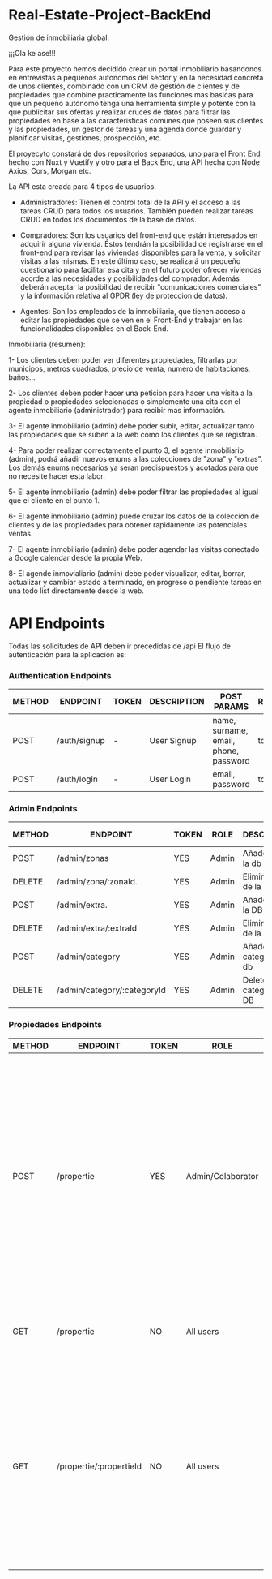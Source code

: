 # Real-Estate-Project-BackEnd
Gestión de inmobiliaria global.

¡¡¡Ola ke ase!!! 

Para este proyecto hemos decidido crear un portal inmobiliario basandonos en entrevistas a pequeños autonomos del sector y en la necesidad concreta de unos clientes, combinado con un CRM de gestión de clientes y de propiedades que combine practicamente las funciones mas basicas para que un pequeño autónomo tenga una herramienta simple y potente con la que publicitar sus ofertas y realizar cruces de datos para filtrar las propiedades en base a las caracteristicas comunes que poseen sus clientes y las propiedades, un gestor de tareas y una agenda donde guardar y planificar visitas, gestiones, prospección, etc.

El proyecyto constará de dos repositorios separados, uno para el Front End hecho con Nuxt y Vuetify y otro para el Back End, una API hecha con Node Axios, Cors, Morgan etc.

La API esta creada para 4 tipos de usuarios.

- Administradores: Tienen el control total de la API y el acceso a las tareas CRUD para todos los usuarios. También pueden realizar tareas CRUD en todos los documentos de la base de datos. 

- Compradores: Son los usuarios del front-end que están interesados en adquirir alguna vivienda. Éstos tendrán la posibilidad de registrarse en el front-end para revisar las viviendas disponibles para la venta, y solicitar visitas a las mismas. En este último caso, se realizará un pequeño cuestionario para facilitar esa cita y en el futuro poder ofrecer viviendas acorde a las necesidades y posibilidades del comprador. Además deberán aceptar la posibilidad de recibir "comunicaciones comerciales" y la información relativa al GPDR (ley de proteccion de datos).

- Agentes: Son los empleados de la inmobiliaria, que tienen acceso a editar las propiedades que se ven en el Front-End y trabajar en las funcionalidades disponibles en el Back-End. 


Inmobiliaria (resumen):

  1- Los clientes deben poder ver diferentes propiedades, filtrarlas por municipos, metros cuadrados, precio de venta, numero de habitaciones, baños...
  
  2- Los clientes deben poder hacer una peticion para hacer una visita a la propiedad o propiedades selecionadas o simplemente una cita con el agente inmobiliario (administrador) para recibir mas información.
  
  3- El agente inmobiliario (admin) debe poder subir, editar, actualizar tanto las propiedades que se suben a la web como los clientes que se registran.
  
  4- Para poder realizar correctamente el punto 3, el agente inmobiliario (admin), podrá añadir nuevos enums a las colecciones de "zona" y "extras". Los demás enums necesarios ya seran predispuestos y acotados para que no necesite hacer esta labor.
  
  5- El agente inmobiliario (admin) debe poder filtrar las propiedades al igual que el cliente en el punto 1.
  
  6- El agente inmobiliario (admin) puede cruzar los datos de la coleccion de clientes y de las propiedades para obtener rapidamente las potenciales ventas.
  
  7- El agente inmobiliario (admin) debe poder agendar las visitas conectado a Google calendar desde la propia Web.
  
  8- El agende inmovialiario (admin) debe poder visualizar, editar, borrar, actualizar y cambiar estado a terminado, en progreso o pendiente tareas en una todo list directamente desde la web.

# API Endpoints

Todas las solicitudes de API deben ir precedidas de /api
El flujo de autenticación para la aplicación es:

### Authentication Endpoints

METHOD | ENDPOINT         | TOKEN | DESCRIPTION              | POST PARAMS                                     | RETURNS
-------|------------------|-------|--------------------------|-------------------------------------------------|--------------------
POST   | /auth/signup     | -     | User Signup              | name, surname, email, phone, password           | token
POST   | /auth/login      | -     | User Login               | email, password                                 | token

### Admin Endpoints

METHOD | ENDPOINT                         | TOKEN | ROLE    | DESCRIPTION                | POST PARAMS    | RETURNS
-------|----------------------------------|-------|---------|----------------------------|----------------|---------
POST   | /admin/zonas                     | YES   |  Admin  | Añade zona a la db         | zona.          | Zona creada
DELETE | /admin/zona/:zonaId.             | YES   |  Admin  | Elimina zona de la db      | zonaId         | Zona eliminada
POST   | /admin/extra.                    | YES   |  Admin  | Añade extra a la DB        | extra          | Extra creado
DELETE | /admin/extra/:extraId            | YES   |  Admin  | Elimina extra de la db     | extra.         | Extra eliminado
POST   | /admin/category                  | YES   |  Admin  | Añade categoria a la db    | category       | Categoria creada
DELETE | /admin/category/:categoryId      | YES   |  Admin  | Delete category form DB    | category       | Categoria creada

### Propiedades Endpoints

METHOD | ENDPOINT                         | TOKEN | ROLE          |  DESCRIPTION        | PARAMS                                          | RETURNS
-------|----------------------------------|-------|---------------|---------------------|-------------------------------------------------|--------------------
POST   | /propertie                       | YES   | Admin/Colaborator | Post a propertie| titulo, categoria, fotos, descripcion, notas, provincia, municipio, zona, metros construidos, metros utiles, metros parcela, habitaciones, baños, aseos, extras, planta, numero de plantas, fecha de creación, ubicación, propietario   | Propiedad cargada
GET    | /propertie                       | NO    | All users     | Get all properties  | query: search string                            | Lists of matching tittle, categori, postDate and ids
GET    | /propertie/:propertieId                | NO    | All users     | Get full propertie (- notas, fecha de creación y propietario solo podra ver el  Admin/colaborator)  | -  propertieId                                             | titulo, categoria, fotos, descripcion, provincia, municipio, zona, metros construidos, metros utiles, metros parcela, habitaciones, baños, aseos, extras, planta, numero de plantas, ubicación.

